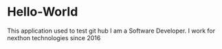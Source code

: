 # Hello-World
This application used to test git hub
I am a Software Developer. I work for nexthon technologies since 2016
